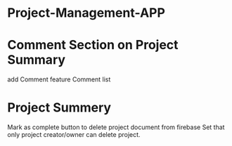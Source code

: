 # Project-Management-APP

# Comment Section on Project Summary
add Comment feature
Comment list

# Project Summery
Mark as complete button to delete project document from firebase 
Set that only project creator/owner can delete project.






